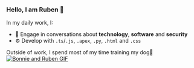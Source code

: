 ### Hello, I am Ruben 👋
In my daily work, I:
- 💬 Engage in conversations about **technology**, **software** and **security**
- ⚙️ Develop with `.ts`/`.js`, `.apex`, `.py`, `.html` and `.css`

Outside of work, I spend most of my time training my dog🐶
[![Bonnie and Ruben GIF](./media/bonnieandruben.gif)](https://www.youtube.com/@bonnieandruben)
